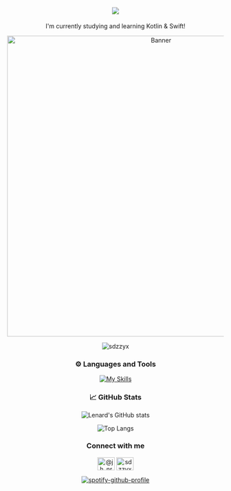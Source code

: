 <h1 align="center">
  <a href="https://git.io/typing-svg">
    <img src="https://readme-typing-svg.herokuapp.com/?font=Bungee&duration=4500&center=true&vCenter=true&width=550&lines=Hi+There!👋🏻;I'm+Lenard!;I+like+coding👨🏽‍💻;Nice+to+meet+you+%3A)&size=30">
  </a>
</h1>

<div align="center">
  <p>I'm currently studying and learning Kotlin & Swift!</p>
</div>

<div align="center">
  <img src="https://www.lambdatest.com/resources/images/news24.gif" alt="Banner" width="700" />
</div>

<p align="center"> 
  <img src="https://komarev.com/ghpvc/?username=sdzzyx&label=Profile%20views&color=0e75b6&style=flat" alt="sdzzyx" /> 
</p>

<h3 align="center">⚙️ Languages and Tools</h3>

<div align="center">

[![My Skills](https://skillicons.dev/icons?i=java,swift,androidstudio,kotlin,git,github,xd,figma,postman,firebase,idea,mysql&perline=6)](https://skillicons.dev)

</div>

<h3 align="center">📈 GitHub Stats</h3>

<div align="center">
  
![Lenard's GitHub stats](https://github-readme-stats.vercel.app/api?username=sdzzyx&show_icons=true&theme=tokyonight)

![Top Langs](https://github-readme-stats.vercel.app/api/top-langs/?username=sdzzyx&layout=compact&show_icons=true&theme=tokyonight)

</div>

<h3 align="center">Connect with me</h3>

<p align="center">
  <a href="https://twitter.com/@jh_nrd" target="blank"><img align="center" src="https://raw.githubusercontent.com/rahuldkjain/github-profile-readme-generator/master/src/images/icons/Social/twitter.svg" alt="@jh_nrd" height="30" width="40" /></a>
  <a href="https://instagram.com/sdzzyx" target="blank"><img align="center" src="https://raw.githubusercontent.com/rahuldkjain/github-profile-readme-generator/master/src/images/icons/Social/instagram.svg" alt="sdzzyx" height="30" width="40" /></a>
</p>

<div align="center">
  
[![spotify-github-profile](https://spotify-github-profile.kittinanx.com/api/view?uid=214fymw4evc6dh3jv4sogvu3i&cover_image=true&theme=default&show_offline=false&background_color=121212&interchange=true&bar_color=53b14f&bar_color_cover=true)](https://spotify-github-profile.kittinanx.com/api/view?uid=214fymw4evc6dh3jv4sogvu3i&redirect=true)

</div>
